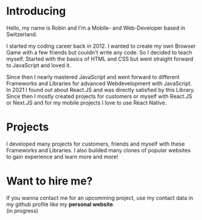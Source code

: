 # Introducing
Hello, my name is Robin and I'm a Mobile- and Web-Developer based in Switzerland.

I started my coding career back in 2012. I wanted to create my own Browser Game with a few friends but couldn't write any code. So I decided to teach myself. Started with the basics of HTML and CSS but went straight forward to JavaScript and loved it.

Since then I nearly mastered JavaScript and went forward to different Frameworks and Libraries for advanced Webdevelopment with JavaScript. In 2021 I found out about React.JS and was directly satisfied by this Library. Since then I mostly created projects for customers or myself with React.JS or Next.JS and for my mobile projects I love to use React Native.

# Projects
I developed many projects for customers, friends and myself with these Frameworks and Libraries.
I also builded many clones of popular websites to gain experience and learn more and more!

# Want to hire me?
If you wanna contact me for an upcomming project, use my contact data in my github profile like my <b>personal website</b>.<br>
(in progress)
